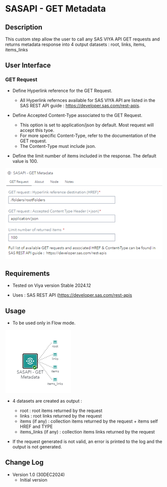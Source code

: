 # SASAPI - GET Metadata

## Description

This custom step allow the user to call any SAS VIYA API GET requests and returns metadata response into 4 output datasets : root, links, items, items_links

## User Interface

### GET Request ###

  * Define Hyperlink reference for the GET Request. 
      * All Hyperlink refernces available for SAS VIYA API are listed in the SAS REST API guide :  https://developer.sas.com/rest-apis.
	  
  * Define Accepted Content-Type associated to the GET Request. 
      * This option is set to application/json by default. Most request will accept this tyoe. 
	  * For more specific Content-Type, refer to the documentation of the GET request. 
      * The Content-Type must include json.   
	  
  * Define the limit number of items included in the response. The default value is 100. 

  <kbd>![](img/_SAPI_Options.png)</kbd>

## Requirements

* Tested on Viya version Stable 2024.12

* Uses : SAS REST API (https://developer.sas.com/rest-apis

## Usage

   * To be used only in Flow mode. 
   
   <kbd>![](img/_SAPI_Usage.png)</kbd>
	
   * 4 datasets are created as output : 
   	   * root : root items returned by the request
	   * links : root links returned by the request
	   * items (if any) : collection items returned by the request + items self HREF and TYPE
	   * items_links (if any) : collection items links returned by the request
	   
   * If the request generated is not valid, an error is printed to the log and the output is not generated. 
   
## Change Log

* Version 1.0 (30DEC2024) 
    * Initial version
